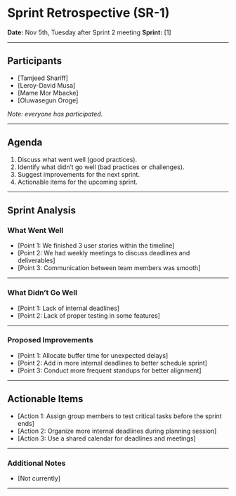 # **Sprint Retrospective (SR-1)**

**Date:** Nov 5th, Tuesday after Sprint 2 meeting 
**Sprint:** [1]   

---

## **Participants**
- [Tamjeed Shariff]
- [Leroy-David Musa]
- [Mame Mor Mbacke]
- [Oluwasegun Oroge]

*Note: everyone has participated.*

---

## **Agenda**
1. Discuss what went well (good practices).
2. Identify what didn’t go well (bad practices or challenges).
3. Suggest improvements for the next sprint.
4. Actionable items for the upcoming sprint.

---

## **Sprint Analysis**

### **What Went Well**
- [Point 1: We finished 3 user stories within the timeline]
- [Point 2: We had weekly meetings to discuss deadlines and deliverables]
- [Point 3: Communication between team members was smooth]

---

### **What Didn’t Go Well**
- [Point 1: Lack of internal deadlines]
- [Point 2: Lack of proper testing in some features]
---

### **Proposed Improvements**
- [Point 1: Allocate buffer time for unexpected delays]
- [Point 2: Add in more internal deadlines to better schedule  sprint]
- [Point 3: Conduct more frequent standups for better alignment]

---

## **Actionable Items**
- [Action 1: Assign group members to test critical tasks before the sprint ends]
- [Action 2: Organize more internal deadlines during planning session]
- [Action 3: Use a shared calendar for deadlines and meetings]

---

### **Additional Notes**
- [Not currently]

---